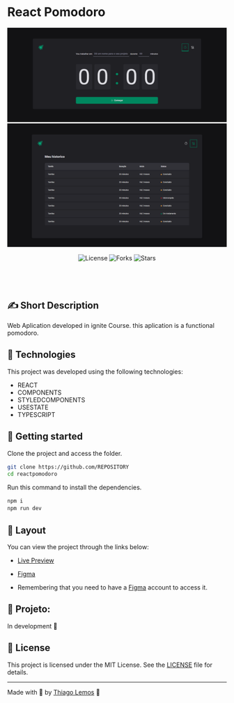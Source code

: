 # React Pomodoro

<p align="center">
  <img alt="Desktop" src=".github/desktop.png">
  <img alt="Desktop" src=".github/desktop1.png">
</p>

<p align="center">
  <img  src="https://img.shields.io/static/v1?label=license&message=MIT&color=131313&labelColor=323A46" alt="License">
  
  <img src="https://img.shields.io/github/forks/thiagolemosdev/reactpomodoro?label=forks&message=MIT&color=131313&labelColor=323A46" alt="Forks">

<img src="https://img.shields.io/github/stars/thiagolemosdev/reactpomodoro?label=stars&message=MIT&color=131313&labelColor=323A46" alt="Stars">

</p>

<h1 align="center">
<!--     <img alt="my-onix" title="my-onix-web" src=".github/preview.gif" /> -->
</h1>

<br>

## ✍ Short Description

Web Aplication developed in ignite Course. this aplication is a functional pomodoro.

## 🧪 Technologies

This project was developed using the following technologies:

- REACT
- COMPONENTS
- STYLEDCOMPONENTS
- USESTATE
- TYPESCRIPT

## 🚀 Getting started

Clone the project and access the folder.

```bash
git clone https://github.com/REPOSITORY
cd reactpomodoro
```

Run this command to install the dependencies.

```bash
npm i
npm run dev
```

## 🔖 Layout

You can view the project through the links below:

- [Live Preview](https://reactpomodoro.thiagolemos.tech/)

- [Figma](<https://www.figma.com/file/DMNKzsOx3EbdPrYYFDP0eM/Ignite-Timer-(Community)?node-id=0%3A1>)

- Remembering that you need to have a [Figma](http://figma.com/) account to access it.

## 🚧 Projeto:

In development 🚧

<!-- ## 🎨 Inspiração:
Figma: https://www.figma.com/file/2A51gQJCk5V6LxcIh2en0b/HBO-Max-Redesign-Web-App-(Community) -->

## 📝 License

This project is licensed under the MIT License. See the [LICENSE](LICENSE) file for details.

---

Made with 💙 by [Thiago Lemos](https://www.thiagolemos.tech) 👋